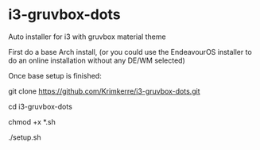 # i3-gruvbox-dots
Auto installer for i3 with gruvbox material theme

First do a base Arch install, (or you could use the EndeavourOS installer to do an online installation without any DE/WM selected)



Once base setup is finished:

git clone https://github.com/Krimkerre/i3-gruvbox-dots.git

cd i3-gruvbox-dots

chmod +x *.sh

./setup.sh
